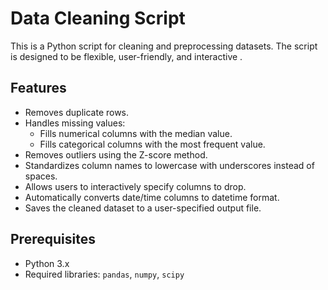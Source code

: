 # Data Cleaning Script

This is a Python script for cleaning and preprocessing datasets. The script is designed to be flexible, user-friendly, and interactive .

## Features
- Removes duplicate rows.
- Handles missing values:
  - Fills numerical columns with the median value.
  - Fills categorical columns with the most frequent value.
- Removes outliers using the Z-score method.
- Standardizes column names to lowercase with underscores instead of spaces.
- Allows users to interactively specify columns to drop.
- Automatically converts date/time columns to datetime format.
- Saves the cleaned dataset to a user-specified output file.

## Prerequisites
- Python 3.x
- Required libraries: `pandas`, `numpy`, `scipy`

